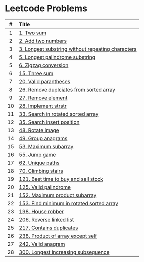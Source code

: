 # Leetcode Problems

  | # | Title |
  | :---: | :--- |
   1 | [1. Two sum](https://github.com/ashishdotme/code.ashish.me/blob/master/leetcode/001-two-sum.js) |
 2 | [2. Add two numbers](https://github.com/ashishdotme/code.ashish.me/blob/master/leetcode/002-add-two-numbers.js) |
 3 | [3. Longest substring without repeating characters](https://github.com/ashishdotme/code.ashish.me/blob/master/leetcode/003-longest-substring-without-repeating-characters.js) |
 4 | [5. Longest palindrome substring](https://github.com/ashishdotme/code.ashish.me/blob/master/leetcode/005-longest-palindrome-substring.js) |
 5 | [6. Zigzag conversion](https://github.com/ashishdotme/code.ashish.me/blob/master/leetcode/006-zigzag-conversion.js) |
 6 | [15. Three sum](https://github.com/ashishdotme/code.ashish.me/blob/master/leetcode/015-three-sum.js) |
 7 | [20. Valid parantheses](https://github.com/ashishdotme/code.ashish.me/blob/master/leetcode/020-valid-parantheses.js) |
 8 | [26. Remove duplciates from sorted array](https://github.com/ashishdotme/code.ashish.me/blob/master/leetcode/026-remove-duplciates-from-sorted-array.js) |
 9 | [27. Remove element](https://github.com/ashishdotme/code.ashish.me/blob/master/leetcode/027-remove-element.js) |
 10 | [28. Implement strstr](https://github.com/ashishdotme/code.ashish.me/blob/master/leetcode/028-implement-strstr.js) |
 11 | [33. Search in rotated sorted array](https://github.com/ashishdotme/code.ashish.me/blob/master/leetcode/033-search-in-rotated-sorted-array.js) |
 12 | [35. Search insert position](https://github.com/ashishdotme/code.ashish.me/blob/master/leetcode/035-search-insert-position.js) |
 13 | [48. Rotate image](https://github.com/ashishdotme/code.ashish.me/blob/master/leetcode/048-rotate-image.js) |
 14 | [49. Group anagrams](https://github.com/ashishdotme/code.ashish.me/blob/master/leetcode/049-group-anagrams.js) |
 15 | [53. Maximum subarray](https://github.com/ashishdotme/code.ashish.me/blob/master/leetcode/053-maximum-subarray.js) |
 16 | [55. Jump game](https://github.com/ashishdotme/code.ashish.me/blob/master/leetcode/055-jump-game.js) |
 17 | [62. Unique paths](https://github.com/ashishdotme/code.ashish.me/blob/master/leetcode/062-unique-paths.js) |
 18 | [70. Climbing stairs](https://github.com/ashishdotme/code.ashish.me/blob/master/leetcode/070-climbing-stairs.js) |
 19 | [121. Best time to buy and sell stock](https://github.com/ashishdotme/code.ashish.me/blob/master/leetcode/121-best-time-to-buy-and-sell-stock.js) |
 20 | [125. Valid palindrome](https://github.com/ashishdotme/code.ashish.me/blob/master/leetcode/125-valid-palindrome.js) |
 21 | [152. Maximum product subarray](https://github.com/ashishdotme/code.ashish.me/blob/master/leetcode/152-maximum-product-subarray.js) |
 22 | [153. Find minimum in rotated sorted array](https://github.com/ashishdotme/code.ashish.me/blob/master/leetcode/153-find-minimum-in-rotated-sorted-array.js) |
 23 | [198. House robber](https://github.com/ashishdotme/code.ashish.me/blob/master/leetcode/198-house-robber.js) |
 24 | [206. Reverse linked list](https://github.com/ashishdotme/code.ashish.me/blob/master/leetcode/206-reverse-linked-list.js) |
 25 | [217. Contains duplicates](https://github.com/ashishdotme/code.ashish.me/blob/master/leetcode/217-contains-duplicates.js) |
 26 | [238. Product of array except self](https://github.com/ashishdotme/code.ashish.me/blob/master/leetcode/238-product-of-array-except-self.js) |
 27 | [242. Valid anagram](https://github.com/ashishdotme/code.ashish.me/blob/master/leetcode/242-valid-anagram.js) |
 28 | [300. Longest increasing subsequence](https://github.com/ashishdotme/code.ashish.me/blob/master/leetcode/300-longest-increasing-subsequence.js) |
